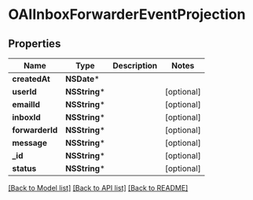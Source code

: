 # OAIInboxForwarderEventProjection

## Properties
Name | Type | Description | Notes
------------ | ------------- | ------------- | -------------
**createdAt** | **NSDate*** |  | 
**userId** | **NSString*** |  | [optional] 
**emailId** | **NSString*** |  | [optional] 
**inboxId** | **NSString*** |  | [optional] 
**forwarderId** | **NSString*** |  | [optional] 
**message** | **NSString*** |  | [optional] 
**_id** | **NSString*** |  | [optional] 
**status** | **NSString*** |  | [optional] 

[[Back to Model list]](../README#documentation-for-models) [[Back to API list]](../README#documentation-for-api-endpoints) [[Back to README]](../README)


